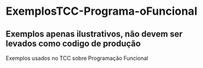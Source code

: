 # ExemplosTCC-Programa-oFuncional
## Exemplos apenas ilustrativos, não devem ser levados como codigo de produção
Exemplos usados no TCC sobre Programação Funcional
